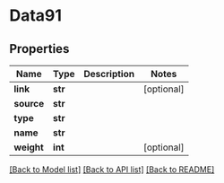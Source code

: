 # Data91

## Properties
Name | Type | Description | Notes
------------ | ------------- | ------------- | -------------
**link** | **str** |  | [optional] 
**source** | **str** |  | 
**type** | **str** |  | 
**name** | **str** |  | 
**weight** | **int** |  | [optional] 

[[Back to Model list]](../README.md#documentation-for-models) [[Back to API list]](../README.md#documentation-for-api-endpoints) [[Back to README]](../README.md)


